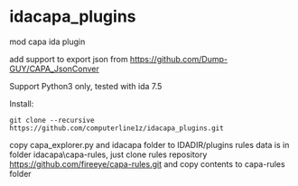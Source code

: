 # idacapa_plugins
mod capa ida plugin

add support to export json from https://github.com/Dump-GUY/CAPA_JsonConver

Support Python3 only, tested with ida 7.5

Install:
```
git clone --recursive https://github.com/computerline1z/idacapa_plugins.git
```
copy capa_explorer.py and idacapa folder to IDADIR/plugins
rules data is in folder idacapa\capa-rules, just clone rules repository https://github.com/fireeye/capa-rules.git and copy contents to capa-rules folder
